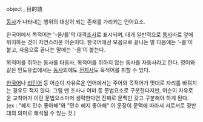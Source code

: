 object , 目的語

[동사](%EB%8F%99%EC%82%AC.md)가 나타내는 행위의 대상이 되는 존재를 가리키는 언어요소.

한국어에서 목적어는 '-을/를'의 대격[조사](%EC%A1%B0%EC%82%AC.md)로 표시되며, 대개 일반적으로
[동사](%EB%8F%99%EC%82%AC.md)바로 앞에 위치하는 것이 자연스러운 어순이다. 한국어에선 모음으로 끝나는 말 다음에는
'-를'이 붙고, 자음으로 끝나는 말에는 '-을'이 붙는다.

목적어를 취하는 동사를 타동사, 목적어를 취하지 않는 동사를 자동사라고 한다. 영어와 같은 인도유럽에서는
[동사](%EB%8F%99%EC%82%AC.md)외에도 [전치사](%EC%A0%84%EC%B9%98%EC%82%AC.md)도
목적어를 취할 수 있다.

[한국어](%ED%95%9C%EA%B5%AD%EC%96%B4.md)나
[라틴어](%EB%9D%BC%ED%8B%B4%EC%96%B4.md) 등 어순이 자유로운 언어에서는 주어와 목적어가 멋대로 자리를
바꿔치는 경우도 적지 않다. 그럴 땐 조사나 어미 등 문법요소로 구분한다지만, 어순이 자유로운 교착어가 이런 문법요소마저 생략한다면 진짜로
문맥만 갖고 구분해야 하게 된다. (ex : "혜지 민수 좋아해"와 "민수 혜지 좋아해" 이 문장이 문맥에 따라서 서로서로 정반대의 의미로
해석될 수 있는 것.)

